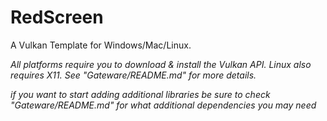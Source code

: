 # RedScreen

A Vulkan Template for Windows/Mac/Linux.

*All platforms require you to download & install the Vulkan API.
Linux also requires X11. See "Gateware/README.md" for more details.*

*if you want to start adding additional libraries be sure to check 
"Gateware/README.md" for what additional dependencies you may need*

